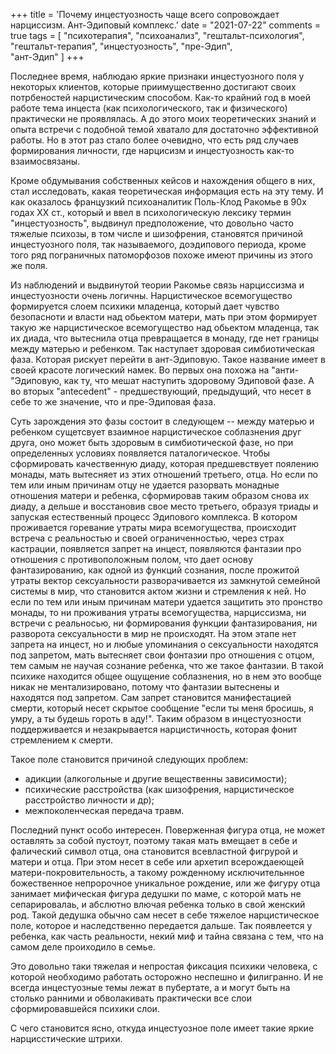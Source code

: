+++
title = 'Почему инцестуозность чаще всего сопровождает нарциссизм. Ант-Эдиповый комплекс.'
date = "2021-07-22"
comments = true
tags = [
    "психотерапия",
    "психоанализ",
    "гештальт-психология",
    "гештальт-терапия",
    "инцестуозность",
    "пре-Эдип",   
    "ант-Эдип"
]
+++

Последнее время, наблюдаю яркие признаки инцестуозного поля у некоторых клиентов, которые приимущественно достигают своих потрбеностей нарцистическим способом. Как-то крайний год в моей работе тема инцеста (как психологического, так и физического) практически не проявлялась. А до этого моих теоретических знаний и опыта встречи с подобной темой хватало для достаточно эффективной работы. Но в этот раз стало более очевидно, что есть ряд случаев формирования личности, где нарцисизм и инцестуозность как-то взаимосвязаны.

Кроме обдумывания собственных кейсов и нахождения общего в них, стал исследовать, какая теоретическая информация есть на эту тему. И как оказалось французкий психоаналитик Поль-Клод Ракомье в 90х годах ХХ ст., который и ввел в психологическую лексику термин "инцестуозность", выдвинул предположение, что довольно часто тяжелые психозы, в том числе и шизофрения, становятся причиной инцестуозного поля, так называемого, доэдипового периода, кроме того ряд пограничных патоморфозов похоже имеют причины из этого же поля.

Из наблюдений и выдвинутой теории Ракомье связь нарциссизма и инцестуозности очень логичны. Нарцистическое всемогущество формируется слоем психики младенца, который дает чувство безопасноти и власти над обьектом матери, мать при этом формирует такую же нарцистическое всемогущество над обьектом младенца, так их диада, что вытеснила отца превращается в монаду, где нет границы между матерью и ребенком. Так наступает здоровая симбиотическая фаза. Которая рискует перейти в ант-Эдиповую. Такое название имеет в своей красоте логический намек. Во первых она похожа на "анти-"Эдиповую, как ту, что мешат наступить здоровому Эдиповой фазе. А во вторых "antecedent" - предшествующий, предыдущий, что несет в себе то же значение, что и пре-Эдиповая фаза.

Суть зарождения это фазы состоит в следующем -- между матерью и ребенком сущетсвует взаимное нарцистическое соблазнения друг друга, оно может быть здоровым в симбиотической фазе, но при определенных условиях появляется паталогическое. Чтобы сформировать качественную диаду, которая предшевствует поялению монады, мать вытесняет из этих отношений третьего, отца. Но если по тем или иным причинам отцу не удается разорвать монадные отношения матери и ребенка, сформировав таким образом снова их диаду, а дельше и восстановив свое место третьего, образуя триады и запуская естественный процесс Эдипового комплекса. В котором проживается горевание утраты мира всемогущества, происходит встреча с реальностью и своей ограниченностью, через страх кастрации, появляется запрет на инцест, появляются фантазии про отношения с противоположным полом, что дает основу фантазированию, как одной из функций сознания, после прожитой утраты вектор сексуальности разворачивается из замкнутой семейной системы в мир, что становится актом жизни и стремления к ней. Но если по тем или иным причинам матери удается защитить это пронство монады, то ни проживания утраты всемогущества, нарциссизма, ни встречи с реальносью, ни формирования функции фантазирования, ни разворота сексуальности в мир не происходят. На этом этапе нет запрета на инцест, но и любые упоминания о сексуальности находятся под запретом, мать вытесняет свои фонтазии про отношения с отцом, тем самым не научая сознание ребенка, что же такое фантазии. В такой психике находится общее ощущение соблазнения, но в нем это вообще никак не ментализировано, потому что фантазии вытеснены и находятся под запретом. Сам запрет становится манифестацией смерти, который несет скрытое сообщение "если ты меня бросишь, я умру, а ты будешь гороть в аду!". Таким образом в инцестуозности поддерживается и незакрывается нарцистичность, которая фонит стремлением к смерти.

 Такое поле становится причиной следующих проблем:
 - адикции (алкогольные и другие вещественны зависимости);
 - психические расстройства (как шизофрения, нарцистическое расстройство личности и др);
 - межпоколенческая передача травм.

 Последний пункт особо интересен. Поверженная фигура отца, не может оставлять за собой пустоут, поэтому такая мать вмещает в себе и фалический символ отца, она становится всевластной фигрурой и матери и отца. При этом несет в себе или архетип всерождаеющей матери-покровительность, а такому рожденному исключительнное божественное непророчное уникальное рождение, или же фигуру отца занимает мифическая фигура дедушки по маме, с которой мать не сепарировалаь, и абслютно  влючая ребенка только в свой женский род. Такой дедушка обычно сам несет в себе тяжелое нарцистическое поле, которое и наследственно передается дальше. Так появлеется у ребенка, как часть реальности, некий миф  и тайна связана с тем, что на самом деле проиходило в семье.

 Это довольно таки тяжелая и непростая фиксация психики человека, с которой необходимо работать осторожно неспешно и филигранно. И не всегда инцестуозные темы лежат в пубертате, а и могут быть на столько ранними и обволакивать практически все слои сформировавшейся психики слои.
 
 С чего становится ясно, откуда инцестуозное поле имеет такие яркие нарцисстические штрихи.